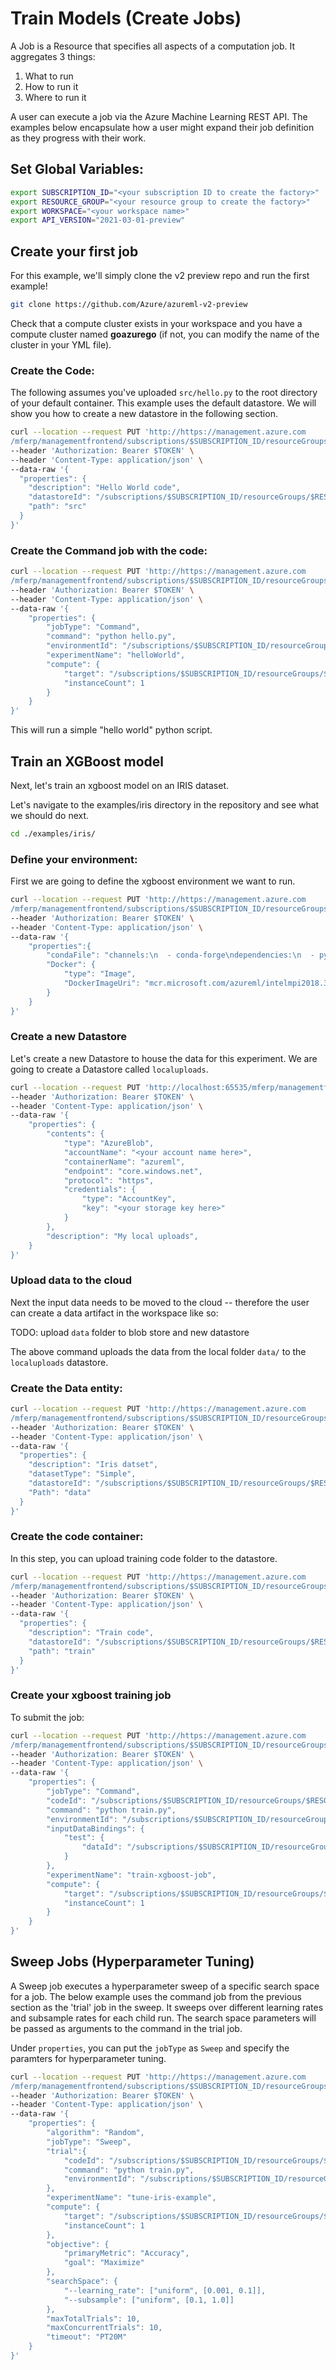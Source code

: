 # Train Models (Create Jobs)

A Job is a Resource that specifies all aspects of a computation job. It aggregates 3 things:

1. What to run
2. How to run it
3. Where to run it

A user can execute a job via the Azure Machine Learning REST API. The examples below encapsulate how a user might expand their job definition as they progress with their work.

## Set Global Variables:

```bash
export SUBSCRIPTION_ID="<your subscription ID to create the factory>"
export RESOURCE_GROUP="<your resource group to create the factory>"
export WORKSPACE="<your workspace name>"
export API_VERSION="2021-03-01-preview"
```

## Create your first job

For this example, we'll simply clone the v2 preview repo and run the first example!

```bash
git clone https://github.com/Azure/azureml-v2-preview
```

Check that a compute cluster exists in your workspace and you have a compute cluster named **goazurego** (if not, you can modify the name of the cluster in your YML file).

### Create the Code:

The following assumes you've uploaded `src/hello.py` to the root directory of your default container. This example uses the default datastore. We will show you how to create a new datastore in the following section. 

```bash
curl --location --request PUT 'http://https://management.azure.com
/mferp/managementfrontend/subscriptions/$SUBSCRIPTION_ID/resourceGroups/$RESOURCE_GROUP/providers/Microsoft.MachineLearningServices/workspaces/$WORKSPACE/codes/hello/versions/1?api-version=$API_VERSION' \
--header 'Authorization: Bearer $TOKEN' \
--header 'Content-Type: application/json' \
--data-raw '{
  "properties": {
    "description": "Hello World code",
    "datastoreId": "/subscriptions/$SUBSCRIPTION_ID/resourceGroups/$RESOURCE_GROUP/providers/Microsoft.MachineLearningServices/workspaces/$WORKSPACE/datastores/workspaceblobstore",
    "path": "src"
  }
}'
```

### Create the Command job with the code:

```bash
curl --location --request PUT 'http://https://management.azure.com
/mferp/managementfrontend/subscriptions/$SUBSCRIPTION_ID/resourceGroups/$RESOURCE_GROUP/providers/Microsoft.MachineLearningServices/workspaces/$WORKSPACE/jobs/helloWorld?api-version=$API_VERSION' \
--header 'Authorization: Bearer $TOKEN' \
--header 'Content-Type: application/json' \
--data-raw '{
    "properties": {
        "jobType": "Command",
        "command": "python hello.py",
        "environmentId": "/subscriptions/$SUBSCRIPTION_ID/resourceGroups/$RESOURCE_GROUP/providers/Microsoft.MachineLearningServices/workspaces/$WORKSPACE/environments/AzureML-Tutorial/versions/1",
        "experimentName": "helloWorld",
        "compute": {
            "target": "/subscriptions/$SUBSCRIPTION_ID/resourceGroups/$RESOURCE_GROUP/providers/Microsoft.MachineLearningServices/workspaces/$WORKSPACE/computes/goazurego",
            "instanceCount": 1
        }
    }
}'
```

This will run a simple "hello world" python script.


## Train an XGBoost model

Next, let's train an xgboost model on an IRIS dataset.

Let's navigate to the examples/iris directory in the repository and see what we should do next.

```bash
cd ./examples/iris/
```
    
### Define your environment:

First we are going to define the xgboost environment we want to run.

```bash
curl --location --request PUT 'http://https://management.azure.com
/mferp/managementfrontend/subscriptions/$SUBSCRIPTION_ID/resourceGroups/$RESOURCE_GROUP/providers/Microsoft.MachineLearningServices/workspaces/$WORKSPACE/environments/xgboost-environment/versions/1?api-version=$API_VERSION' \
--header 'Authorization: Bearer $TOKEN' \
--header 'Content-Type: application/json' \
--data-raw '{
    "properties":{
        "condaFile": "channels:\n  - conda-forge\ndependencies:\n  - python=3.6.1\n  - numpy\n  - pip\n  - pip:\n    - nbgitpuller\n    - sphinx-gallery\n    - pandas\n    - matplotlib\n    - xgboost\n    - scikit-learn\n    - azureml-mlflow",
        "Docker": {
            "type": "Image",
            "DockerImageUri": "mcr.microsoft.com/azureml/intelmpi2018.3-ubuntu16.04:20210301.v1"
        }
    }
}'
```

### Create a new Datastore
Let's create a new Datastore to house the data for this experiment. We are going to create a Datastore called `localuploads`.

```bash
curl --location --request PUT 'http://localhost:65535/mferp/managementfrontend/subscriptions/$SUBSCRIPTION_ID/resourceGroups/$RESOURCE_GROUP/providers/Microsoft.MachineLearningServices/workspaces/$WORKSPACE/datastores/localuploads?api-version=$API_VERSION' \
--header 'Authorization: Bearer $TOKEN' \
--header 'Content-Type: application/json' \
--data-raw '{
    "properties": {
        "contents": {
            "type": "AzureBlob",
            "accountName": "<your account name here>",
            "containerName": "azureml",
            "endpoint": "core.windows.net",
            "protocol": "https",
            "credentials": {
                "type": "AccountKey",
                "key": "<your storage key here>"
            }
        },
        "description": "My local uploads",
    }
}'
```

### Upload data to the cloud

Next the input data needs to be moved to the cloud -- therefore the user can create a data artifact in the workspace like so:

TODO: upload `data` folder to blob store and new datastore

The above command uploads the data from the local folder `data/` to the `localuploads` datastore.

### Create the Data entity:

```bash
curl --location --request PUT 'http://https://management.azure.com
/mferp/managementfrontend/subscriptions/$SUBSCRIPTION_ID/resourceGroups/$RESOURCE_GROUP/providers/Microsoft.MachineLearningServices/workspaces/$WORKSPACE/data/irisdata/versions/1?api-version=$API_VERSION' \
--header 'Authorization: Bearer $TOKEN' \
--header 'Content-Type: application/json' \
--data-raw '{
  "properties": {
    "description": "Iris datset",
    "datasetType": "Simple",
    "datastoreId": "/subscriptions/$SUBSCRIPTION_ID/resourceGroups/$RESOURCE_GROUP/providers/Microsoft.MachineLearningServices/workspaces/$WORKSPACE/datastores/localuploads",
    "Path": "data"
  }
}'
```

### Create the code container:

In this step, you can upload training code folder to the datastore. 

```bash
curl --location --request PUT 'http://https://management.azure.com
/mferp/managementfrontend/subscriptions/$SUBSCRIPTION_ID/resourceGroups/$RESOURCE_GROUP/providers/Microsoft.MachineLearningServices/workspaces/$WORKSPACE/codes/train-xgboost/versions/1?api-version=$API_VERSION' \
--header 'Authorization: Bearer $TOKEN' \
--header 'Content-Type: application/json' \
--data-raw '{
  "properties": {
    "description": "Train code",
    "datastoreId": "/subscriptions/$SUBSCRIPTION_ID/resourceGroups/$RESOURCE_GROUP/providers/Microsoft.MachineLearningServices/workspaces/$WORKSPACE/datastores/workspaceblobstore",
    "path": "train"
  }
}'
```
### Create your xgboost training job
   
To submit the job:

```bash
curl --location --request PUT 'http://https://management.azure.com
/mferp/managementfrontend/subscriptions/$SUBSCRIPTION_ID/resourceGroups/$RESOURCE_GROUP/providers/Microsoft.MachineLearningServices/workspaces/$WORKSPACE/jobs/xgboost?api-version=$API_VERSION' \
--header 'Authorization: Bearer $TOKEN' \
--header 'Content-Type: application/json' \
--data-raw '{
    "properties": {
        "jobType": "Command",
        "codeId": "/subscriptions/$SUBSCRIPTION_ID/resourceGroups/$RESOURCE_GROUP/providers/Microsoft.MachineLearningServices/workspaces/$WORKSPACE/codes/train-xgboost/versions/1",
        "command": "python train.py",
        "environmentId": "/subscriptions/$SUBSCRIPTION_ID/resourceGroups/$RESOURCE_GROUP/providers/Microsoft.MachineLearningServices/workspaces/$WORKSPACE/environments/xgboost-environment/versions/1",
        "inputDataBindings": {
            "test": {
                "dataId": "/subscriptions/$SUBSCRIPTION_ID/resourceGroups/$RESOURCE_GROUP/providers/Microsoft.MachineLearningServices/workspaces/$WORKSPACE/data/irisdata/versions/1"
            }
        },
        "experimentName": "train-xgboost-job",
        "compute": {
            "target": "/subscriptions/$SUBSCRIPTION_ID/resourceGroups/$RESOURCE_GROUP/providers/Microsoft.MachineLearningServices/workspaces/$WORKSPACE/computes/goazurego",
            "instanceCount": 1
        }
    }
}'
```
  
## Sweep Jobs (Hyperparameter Tuning)

A Sweep job executes a hyperparameter sweep of a specific search space for a job. The below example uses the command job from the previous section as the 'trial' job in the sweep. It sweeps over different learning rates and subsample rates for each child run. The search space parameters will be passed as arguments to the command in the trial job.

Under `properties`, you can put the `jobType` as `Sweep` and specify the paramters for hyperparameter tuning. 

```bash
curl --location --request PUT 'http://https://management.azure.com
/mferp/managementfrontend/subscriptions/$SUBSCRIPTION_ID/resourceGroups/$RESOURCE_GROUP/providers/Microsoft.MachineLearningServices/workspaces/$WORKSPACE/jobs/xgboost-sweep?api-version=$API_VERSION' \
--header 'Authorization: Bearer $TOKEN' \
--header 'Content-Type: application/json' \
--data-raw '{
    "properties": {
        "algorithm": "Random",
        "jobType": "Sweep",
        "trial":{
            "codeId": "/subscriptions/$SUBSCRIPTION_ID/resourceGroups/$RESOURCE_GROUP/providers/Microsoft.MachineLearningServices/workspaces/$WORKSPACE/codes/train-xgboost/versions/1",
            "command": "python train.py",
            "environmentId": "/subscriptions/$SUBSCRIPTION_ID/resourceGroups/$RESOURCE_GROUP/providers/Microsoft.MachineLearningServices/workspaces/$WORKSPACE/environments/xgboost-environment/versions/1"
        },
        "experimentName": "tune-iris-example",
        "compute": {
            "target": "/subscriptions/$SUBSCRIPTION_ID/resourceGroups/$RESOURCE_GROUP/providers/Microsoft.MachineLearningServices/workspaces/$WORKSPACE/computes/goazurego",
            "instanceCount": 1
        },
        "objective": {
            "primaryMetric": "Accuracy",
            "goal": "Maximize"
        },
        "searchSpace": {
            "--learning_rate": ["uniform", [0.001, 0.1]],
            "--subsample": ["uniform", [0.1, 1.0]]
        },
        "maxTotalTrials": 10,
        "maxConcurrentTrials": 10,
        "timeout": "PT20M"
    }
}'
```
